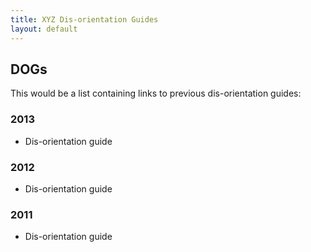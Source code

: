 ```yaml
---
title: XYZ Dis-orientation Guides
layout: default
---
```


## DOGs

This would be a list containing links to previous dis-orientation guides:

### 2013

- Dis-orientation guide

### 2012

- Dis-orientation guide

### 2011

- Dis-orientation guide
